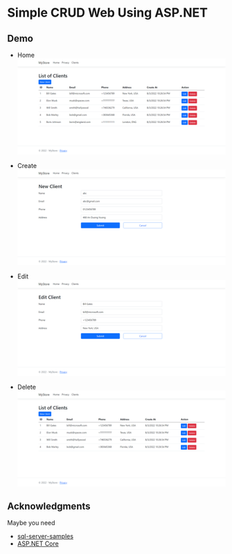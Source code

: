 # Simple CRUD Web Using ASP.NET

## Demo
* Home
![](images/Home.png)

* Create
![](images/Create.png)

* Edit
![](images/Edit.png)

* Delete
![](images/Delete.png)


## Acknowledgments

Maybe you need
* [sql-server-samples](https://github.com/microsoft/sql-server-samples)
* [ASP.NET Core](https://github.com/dotnet/aspnetcore)
